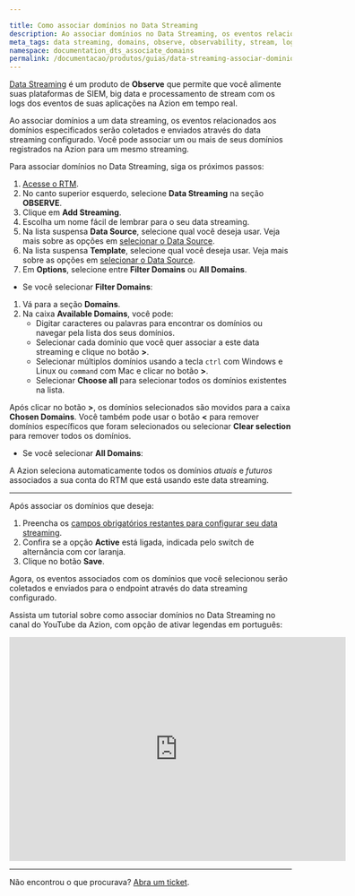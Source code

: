 ```yaml
---

title: Como associar domínios no Data Streaming
description: Ao associar domínios no Data Streaming, os eventos relacionados aos domínios especificados serão coletados e enviados para o endpoint.
meta_tags: data streaming, domains, observe, observability, stream, logs
namespace: documentation_dts_associate_domains
permalink: /documentacao/produtos/guias/data-streaming-associar-dominios/
---
```


[Data Streaming](/pt-br/documentacao/produtos/data-streaming/) é um produto de **Observe** que permite que você alimente suas plataformas de SIEM, big data e processamento de stream com os logs dos eventos de suas aplicações na Azion em tempo real.

Ao associar domínios a um data streaming, os eventos relacionados aos domínios especificados serão coletados e enviados através do data streaming configurado. Você pode associar um ou mais de seus domínios registrados na Azion para um mesmo streaming.

Para associar domínios no Data Streaming, siga os próximos passos:

1. [Acesse o RTM](https://manager.azion.com/).
2. No canto superior esquerdo, selecione **Data Streaming** na seção **OBSERVE**.
3. Clique em **Add Streaming**.
4. Escolha um nome fácil de lembrar para o seu data streaming.
5. Na lista suspensa **Data Source**, selecione qual você deseja usar. Veja mais sobre as opções em [selecionar o Data Source](/pt-br/documentacao/produtos/data-streaming/#selecionar-data-source).
6. Na lista suspensa **Template**, selecione qual você deseja usar. Veja mais sobre as opções em [selecionar o Data Source](/pt-br/documentacao/produtos/data-streaming/#usar-template).
7. Em **Options**, selecione entre **Filter Domains** ou **All Domains**.

- Se você selecionar **Filter Domains**:

1. Vá para a seção **Domains**.
2. Na caixa **Available Domains**, você pode:
    - Digitar caracteres ou palavras para encontrar os domínios ou navegar pela lista dos seus domínios.
    - Selecionar cada domínio que você quer associar a este data streaming e clique no botão **>**.
    - Selecionar múltiplos domínios usando a tecla `ctrl` com Windows e Linux ou `command` com Mac e clicar no botão **>**.
    - Selecionar **Choose all** para selecionar todos os domínios existentes na lista.

Após clicar no botão **>**, os domínios selecionados são movidos para a caixa **Chosen Domains**. Você também pode usar o botão **<** para remover domínios específicos que foram selecionados ou selecionar **Clear selection** para remover todos os domínios.

- Se você selecionar **All Domains**:

A Azion seleciona automaticamente todos os domínios *atuais* e *futuros* associados a sua conta do RTM que está usando este data streaming.

---

Após associar os domínios que deseja:

1. Preencha os [campos obrigatórios restantes para configurar seu data streaming](/pt-br/documentacao/produtos/guias/como-usar-data-streaming/).
2. Confira se a opção **Active** está ligada, indicada pelo switch de alternância com cor laranja.
3. Clique no botão **Save**.

Agora, os eventos associados com os domínios que você selecionou serão coletados e enviados para o endpoint através do data streaming configurado.

Assista um tutorial sobre como associar domínios no Data Streaming no canal do YouTube da Azion, com opção de ativar legendas em português:

<iframe
   src="https://www.youtube.com/embed/RYcfesOFNns"
   loading="lazy"
   width="600"
   height="400"
   title="How to associate domains on Data Streaming"
   frameborder="0"
   allow="accelerometer; autoplay; clipboard-write; encrypted-media; gyroscope; picture-in-picture; web-share"
   allowfullscreen></iframe>

---


Não encontrou o que procurava? [Abra um ticket](https://tickets.azion.com/).
